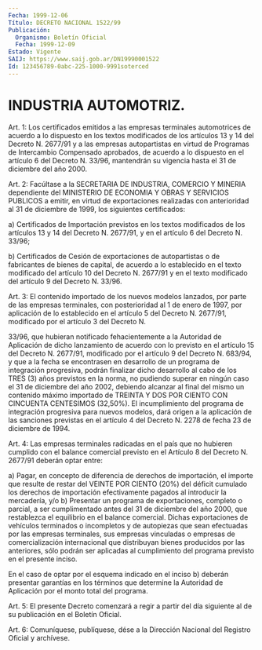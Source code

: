 ```yaml
---
Fecha: 1999-12-06
Título: DECRETO NACIONAL 1522/99
Publicación:
  Organismo: Boletín Oficial
  Fecha: 1999-12-09
Estado: Vigente
SAIJ: https://www.saij.gob.ar/DN19990001522
Id: 123456789-0abc-225-1000-9991soterced
---
```

# INDUSTRIA AUTOMOTRIZ.

<a id="1"></a>
Art. 1:   Los certificados emitidos a las empresas terminales automotrices de acuerdo a lo dispuesto en los textos modificados de los artículos 13  y  14  del  Decreto N. 2677/91 y a las empresas autopartistas  en  virtud  de  Programas de Intercambio  Compensado aprobados, de acuerdo a lo dispuesto  en el artículo 6 del Decreto N. 33/96, mantendrán su vigencia hasta el  31  de diciembre del año 2000.

<a id="2"></a>
Art.  2:  Facúltase  a  la SECRETARIA DE INDUSTRIA,  COMERCIO  Y MINERIA dependiente del MINISTERIO  DE ECONOMIA Y OBRAS Y SERVICIOS PUBLICOS  a  emitir,  en  virtud de exportaciones  realizadas  con anterioridad al 31 de diciembre de 1999, los siguientes certificados:

a) Certificados de Importación previstos en los textos modificados de los artículos 13 y 14 del Decreto N. 2677/91, y en el artículo 6 del  Decreto N. 33/96;

b) Certificados de Cesión de exportaciones de autopartistas  o  de fabricantes  de bienes de capital,  de acuerdo a lo establecido en el texto modificado  del artículo 10  del  Decreto  N. 2677/91  y en el texto modificado del artículo 9 del Decreto N. 33/96.

<a id="3"></a>
Art. 3: El contenido importado de los nuevos modelos lanzados, por parte de las empresas terminales, con posterioridad  al 1 de enero de  1997,  por  aplicación de lo establecido en el artículo 5  del Decreto N. 2677/91,  modificado  por  el artículo 3 del Decreto N.

33/96, que hubieran notificado fehacientemente  a  la  Autoridad de Aplicación  de  dicho  lanzamiento de acuerdo con lo previsto en el artículo 15 del Decreto N. 2677/91, modificado por el artículo 9 del Decreto N. 683/94, y que  a la fecha se encontrasen en desarrollo de un programa de integración  progresiva,  podrán  finalizar  dicho desarrollo al cabo de los TRES (3) años previstos en la norma,  no pudiendo  superar  en ningún caso el 31 de diciembre del año 2002, debiendo alcanzar al final del mismo un contenido máximo importado de TREINTA Y DOS POR  CIENTO  CON CINCUENTA CENTESIMOS (32,50%). El incumplimiento del programa de  integración progresiva para nuevos modelos, dará origen a la aplicación  de las sanciones previstas en el artículo 4 del Decreto N. 2278 de fecha 23 de diciembre de 1994.

<a id="4"></a>
Art.  4:  Las  empresas terminales radicadas en el  país  que  no hubieren cumplido con el balance comercial previsto en el Artículo 8 del Decreto N. 2677/91  deberán optar entre:

a) Pagar, en concepto de diferencia de derechos  de  importación, el importe que resulte de restar del VEINTE POR CIENTO (20%)  del déficit  cumulado  los derechos  de  importación  efectivamente pagados al introducir la mercadería, y/o b) Presentar un programa de exportaciones, completo o parcial, a ser cumplimentado antes del 31  de  diciembre  del año 2000, que restablezca el equilibrio en el balance comercial. Dichas exportaciones de vehículos terminados o incompletos y de autopiezas que sean efectuadas por  las  empresas terminales, sus empresas vinculadas  o empresas de comercialización  internacional que distribuyan bienes  producidos  por las anteriores, sólo podrán ser aplicadas al cumplimiento del programa previsto en el presente inciso.

En el caso de optar por el esquema indicado en el inciso b) deberán presentar garantías en los términos  que determine la Autoridad de Aplicación por el monto total del programa.

<a id="5"></a>
Art. 5:  El presente Decreto comenzará  a  regir  a partir del día siguiente al de su publicación en el Boletín Oficial.

<a id="6"></a>
Art. 6: Comuníquese, publíquese, dése a la Dirección  Nacional del Registro Oficial y archívese.